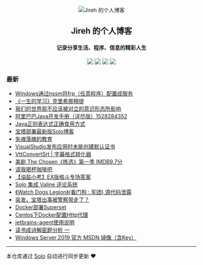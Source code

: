 <p align="center"><img alt="Jireh 的个人博客" src="https://img.hacpai.com/avatar/1532946657098_1532946825204.jpeg"></p><h2 align="center">
Jireh 的个人博客
</h2>

<h4 align="center">记录分享生活、程序、信息的精彩人生</h4>
<p align="center"><a title="Jireh 的个人博客" target="_blank" href="https://github.com/Jireh012/solo-blog"><img src="https://img.shields.io/github/last-commit/Jireh012/solo-blog.svg?style=flat-square&color=FF9900"></a>
<a title="GitHub repo size in bytes" target="_blank" href="https://github.com/Jireh012/solo-blog"><img src="https://img.shields.io/github/repo-size/Jireh012/solo-blog.svg?style=flat-square"></a>
<a title="Solo Version" target="_blank" href="https://github.com/88250/solo/releases"><img src="https://img.shields.io/badge/solo-4.3.1-f1e05a.svg?style=flat-square&color=blueviolet"></a>
<a title="Hits" target="_blank" href="https://github.com/88250/hits"><img src="https://hits.b3log.org/Jireh012/solo-blog.svg"></a></p>

### 最新

* [Windows通过nssm将frp（任意程序）配置成服务](https://www.lyile.cn/articles/2020/12/01/1606811304022.html)
* [《一生的学习》克里希那穆提](https://www.lyile.cn/articles/2020/11/30/1606724585825.html)
* [我们的世界观不应该被对立的意识形态所影响](https://www.lyile.cn/articles/2020/11/27/1606469978277.html)
* [ 阿里巴巴Java开发手册（详尽版）1528284352](https://www.lyile.cn/articles/2020/11/27/1606458186698.html)
* [Java正则表达式正确食用方式](https://www.lyile.cn/articles/2020/11/26/1606379798134.html)
* [宝塔部署最新版Solo博客](https://www.lyile.cn/articles/2020/11/20/1605840328957.html)
* [失魂落魄的教育](https://www.lyile.cn/articles/2020/11/17/1605625512904.html)
* [VisualStudio发布应用时未能创建默认证书](https://www.lyile.cn/articles/2020/11/16/1605492931586.html)
* [VttConvertSrt | 字幕格式转化器](https://www.lyile.cn/articles/2020/11/13/1605259944087.html)
* [美剧 The Chosen《拣选》第一季 IMDB9.7分](https://www.lyile.cn/articles/2020/11/13/1605233276889.html)
* [请我喝杯咖啡吧](https://www.lyile.cn/treat-me-to-coffee)
* [【油盐小考】EX版格斗专场答案](https://www.lyile.cn/articles/2020/11/09/1604892512779.html)
* [Solo 集成 Valine 评论系统](https://www.lyile.cn/articles/2020/11/06/1604656094535.html)
* [《Watch Dogs Legion》(看门狗 : 军团) 源代码泄露](https://www.lyile.cn/articles/2020/11/05/1604567653048.html)
* [突发，宝塔出事被警察带走了？](https://www.lyile.cn/articles/2020/11/03/1604384402861.html)
* [Docker部署Superset](https://www.lyile.cn/articles/2020/11/03/1604372129177.html)
* [Centos下Docker配置Http代理](https://www.lyile.cn/articles/2020/11/02/1604307765651.html)
* [jetbrains-agent使用说明](https://www.lyile.cn/articles/2020/10/29/1603963946649.html)
* [读书成诗解密题分析 一](https://www.lyile.cn/articles/2020/10/28/1603877832562.html)
* [Windows Server 2019 官方 MSDN 镜像（含Key）](https://www.lyile.cn/articles/2020/10/28/1603872992354.html)



---

本仓库通过 [Solo](https://github.com/88250/solo) 自动进行同步更新 ❤️ 